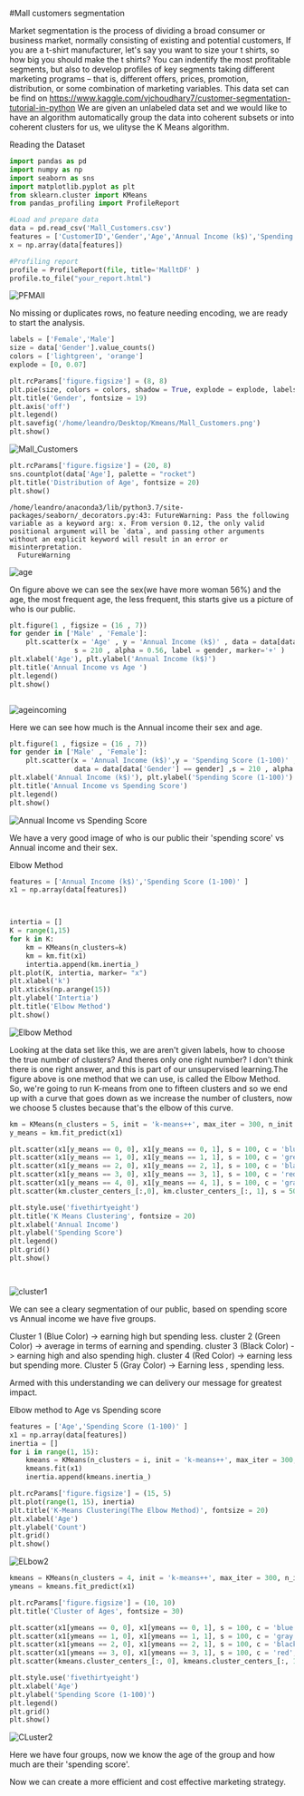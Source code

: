 #Mall customers segmentation

Market segmentation is the process of dividing a broad consumer or business market, normally consisting of existing and potential customers, If you are a t-shirt manufacturer, let's say you want to size your t shirts, so how big you should make the t shirts? You can indentify the most profitable segments, but also to develop profiles of key segments taking different marketing programs – that is, different offers, prices, promotion, distribution, or some combination of marketing variables. This data set can be find on https://www.kaggle.com/vjchoudhary7/customer-segmentation-tutorial-in-python
We are given an unlabeled data set and we would like to have an algorithm automatically group the data into coherent subsets or into coherent clusters for us, we ulityse the K Means algorithm.  


Reading the Dataset


```python
import pandas as pd
import numpy as np
import seaborn as sns
import matplotlib.pyplot as plt
from sklearn.cluster import KMeans
from pandas_profiling import ProfileReport

#Load and prepare data
data = pd.read_csv('Mall_Customers.csv')
features = ['CustomerID','Gender','Age','Annual Income (k$)','Spending Score (1-100)' ]
x = np.array(data[features])

#Profiling report
profile = ProfileReport(file, title='MalltDF' )
profile.to_file("your_report.html")

```

![PFMAll](https://user-images.githubusercontent.com/83521233/122687916-6366c300-d1ef-11eb-8b51-2bf164b4f951.png)

No missing or duplicates rows, no feature needing encoding, we are ready to start the analysis.


```python
labels = ['Female','Male']
size = data['Gender'].value_counts()
colors = ['lightgreen', 'orange']
explode = [0, 0.07]

plt.rcParams['figure.figsize'] = (8, 8)
plt.pie(size, colors = colors, shadow = True, explode = explode, labels = labels, autopct = '%.2f%%')
plt.title('Gender', fontsize = 19)
plt.axis('off')
plt.legend()
plt.savefig('/home/leandro/Desktop/Kmeans/Mall_Customers.png')
plt.show()
```


    
![Mall_Customers](https://user-images.githubusercontent.com/83521233/122688096-98274a00-d1f0-11eb-8541-5013ffeff050.png)
    



```python
plt.rcParams['figure.figsize'] = (20, 8)
sns.countplot(data['Age'], palette = "rocket")
plt.title('Distribution of Age', fontsize = 20)
plt.show()


```

    /home/leandro/anaconda3/lib/python3.7/site-packages/seaborn/_decorators.py:43: FutureWarning: Pass the following variable as a keyword arg: x. From version 0.12, the only valid positional argument will be `data`, and passing other arguments without an explicit keyword will result in an error or misinterpretation.
      FutureWarning



    
![age](https://user-images.githubusercontent.com/83521233/122688118-ce64c980-d1f0-11eb-996b-6d56c1d4332e.png)
    


On figure above we can see the sex(we have more woman 56%) and the age, the most frequent age,  the less frequent, this starts give us a picture of who is our public.


```python
plt.figure(1 , figsize = (16 , 7))
for gender in ['Male' , 'Female']:
    plt.scatter(x = 'Age' , y = 'Annual Income (k$)' , data = data[data['Gender'] == gender] ,
                s = 210 , alpha = 0.56, label = gender, marker='+' )
plt.xlabel('Age'), plt.ylabel('Annual Income (k$)')
plt.title('Annual Income vs Age ')
plt.legend()
plt.show()



```


    
![ageincoming](https://user-images.githubusercontent.com/83521233/122688144-f9e7b400-d1f0-11eb-8ab6-c4f93a7ecf97.png)
    


Here we can see how much is the Annual income their sex and age.


```python
plt.figure(1 , figsize = (16 , 7))
for gender in ['Male' , 'Female']:
    plt.scatter(x = 'Annual Income (k$)',y = 'Spending Score (1-100)' ,
                data = data[data['Gender'] == gender] ,s = 210 , alpha = 0.56 , label = gender, marker='+')
plt.xlabel('Annual Income (k$)'), plt.ylabel('Spending Score (1-100)')
plt.title('Annual Income vs Spending Score')
plt.legend()
plt.show()
```


    
![Annual Income vs Spending Score](https://user-images.githubusercontent.com/83521233/122688170-1d126380-d1f1-11eb-9499-4e51b0789f71.png)
    


We have a very good image of who is our public their 'spending score' vs Annual income and their sex. 

Elbow Method

```python
features = ['Annual Income (k$)','Spending Score (1-100)' ]
x1 = np.array(data[features])



intertia = []
K = range(1,15)
for k in K:
    km = KMeans(n_clusters=k)
    km = km.fit(x1)
    intertia.append(km.inertia_)
plt.plot(K, intertia, marker= "x")
plt.xlabel('k')
plt.xticks(np.arange(15))
plt.ylabel('Intertia')
plt.title('Elbow Method')
plt.show()
```


![Elbow Method](https://user-images.githubusercontent.com/83521233/122688230-6f538480-d1f1-11eb-9f7c-d4ff17fd4798.png)
   


Looking at the data set like this, we are aren't given labels, how to choose the true number of clusters? And theres only one right number? I don't think there is one right answer, and this is part of our unsupervised learning.The figure above is one method that we can use, is called the Elbow Method. So, we're going to run K-means from one to fifteen clusters and so we end up with a curve that goes down as we increase the number of clusters, now we choose 5 clustes because that's the elbow of this curve. 



```python
km = KMeans(n_clusters = 5, init = 'k-means++', max_iter = 300, n_init = 10, random_state = 0)
y_means = km.fit_predict(x1)

plt.scatter(x1[y_means == 0, 0], x1[y_means == 0, 1], s = 100, c = 'blue', label = '1')
plt.scatter(x1[y_means == 1, 0], x1[y_means == 1, 1], s = 100, c = 'green', label = '2')
plt.scatter(x1[y_means == 2, 0], x1[y_means == 2, 1], s = 100, c = 'black', label = '3')
plt.scatter(x1[y_means == 3, 0], x1[y_means == 3, 1], s = 100, c = 'red', label = '4')
plt.scatter(x1[y_means == 4, 0], x1[y_means == 4, 1], s = 100, c = 'gray', label = '5')
plt.scatter(km.cluster_centers_[:,0], km.cluster_centers_[:, 1], s = 50, c = 'orange' , label = 'centeroid')

plt.style.use('fivethirtyeight')
plt.title('K Means Clustering', fontsize = 20)
plt.xlabel('Annual Income')
plt.ylabel('Spending Score')
plt.legend()
plt.grid()
plt.show()




```
![cluster1](https://user-images.githubusercontent.com/83521233/122688580-7da2a000-d1f3-11eb-95f4-f7ec6990f187.png)
    


We can see a cleary segmentation of our public, based on spending score vs Annual income we have five groups.

Cluster 1 (Blue Color) -> earning high but spending less.
cluster 2 (Green Color) -> average in terms of earning and spending. 
cluster 3 (Black Color) -> earning high and also spending high.
cluster 4 (Red Color) -> earning less but spending more.
Cluster 5 (Gray Color) -> Earning less , spending less.
  
Armed with this understanding we can delivery our message for greatest impact.  
  

Elbow method to Age vs Spending score


```python
features = ['Age','Spending Score (1-100)' ]
x1 = np.array(data[features])
inertia = []
for i in range(1, 15):
    kmeans = KMeans(n_clusters = i, init = 'k-means++', max_iter = 300, n_init = 10, random_state = 0)
    kmeans.fit(x1)
    inertia.append(kmeans.inertia_)

plt.rcParams['figure.figsize'] = (15, 5)
plt.plot(range(1, 15), inertia)
plt.title('K-Means Clustering(The Elbow Method)', fontsize = 20)
plt.xlabel('Age')
plt.ylabel('Count')
plt.grid()
plt.show()
```


![ELbow2](https://user-images.githubusercontent.com/83521233/122689755-78e1ea00-d1fb-11eb-98d1-3ae7968e319f.png)



```python
kmeans = KMeans(n_clusters = 4, init = 'k-means++', max_iter = 300, n_init = 10, random_state = 0)
ymeans = kmeans.fit_predict(x1)

plt.rcParams['figure.figsize'] = (10, 10)
plt.title('Cluster of Ages', fontsize = 30)

plt.scatter(x1[ymeans == 0, 0], x1[ymeans == 0, 1], s = 100, c = 'blue', label = '1' )
plt.scatter(x1[ymeans == 1, 0], x1[ymeans == 1, 1], s = 100, c = 'gray', label = '2')
plt.scatter(x1[ymeans == 2, 0], x1[ymeans == 2, 1], s = 100, c = 'black', label = '3')
plt.scatter(x1[ymeans == 3, 0], x1[ymeans == 3, 1], s = 100, c = 'red', label = '4')
plt.scatter(kmeans.cluster_centers_[:, 0], kmeans.cluster_centers_[:, 1], s = 50, c = 'orange')

plt.style.use('fivethirtyeight')
plt.xlabel('Age')
plt.ylabel('Spending Score (1-100)')
plt.legend()
plt.grid()
plt.show()


```


    
![CLuster2](https://user-images.githubusercontent.com/83521233/122688503-f48b6900-d1f2-11eb-873b-5b826dabaa02.png)
    


Here we have four groups, now we know the age of the group and how much are their 'spending score'.

Now we can create a more efficient and cost effective marketing strategy. 
